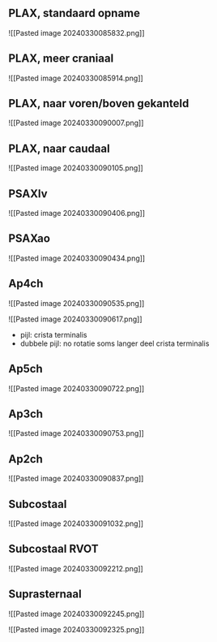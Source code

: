 ## PLAX, standaard opname
![[Pasted image 20240330085832.png]]
## PLAX, meer craniaal
![[Pasted image 20240330085914.png]]
## PLAX, naar voren/boven gekanteld
![[Pasted image 20240330090007.png]]
## PLAX, naar caudaal
![[Pasted image 20240330090105.png]]
## PSAXlv
![[Pasted image 20240330090406.png]]
## PSAXao
![[Pasted image 20240330090434.png]]
## Ap4ch
![[Pasted image 20240330090535.png]]

![[Pasted image 20240330090617.png]]
- pijl: crista terminalis 
- dubbele pijl: no rotatie soms langer deel crista terminalis
## Ap5ch
![[Pasted image 20240330090722.png]]
## Ap3ch
![[Pasted image 20240330090753.png]]
## Ap2ch
![[Pasted image 20240330090837.png]]
## Subcostaal
![[Pasted image 20240330091032.png]]
## Subcostaal RVOT
![[Pasted image 20240330092212.png]]
## Suprasternaal
![[Pasted image 20240330092245.png]]

![[Pasted image 20240330092325.png]]

